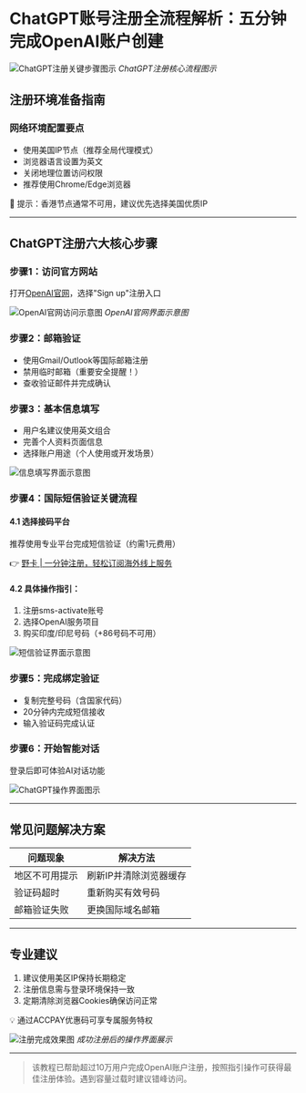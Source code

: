 # ChatGPT账号注册全流程解析：五分钟完成OpenAI账户创建

![ChatGPT注册关键步骤图示](https://bbtdd.com/wp-content/uploads/img/95851317005060.webp)
*ChatGPT注册核心流程图示*

## 注册环境准备指南
### 网络环境配置要点
- 使用美国IP节点（推荐全局代理模式）
- 浏览器语言设置为英文
- 关闭地理位置访问权限
- 推荐使用Chrome/Edge浏览器

📌 提示：香港节点通常不可用，建议优先选择美国优质IP

---

## ChatGPT注册六大核心步骤

### 步骤1：访问官方网站
打开[OpenAI官网](https://openai.com)，选择"Sign up"注册入口

![OpenAI官网访问示意图](https://bbtdd.com/wp-content/uploads/img/5847754707442686.webp)
*OpenAI官网界面示意图*

### 步骤2：邮箱验证
- 使用Gmail/Outlook等国际邮箱注册
- 禁用临时邮箱（重要安全提醒！）
- 查收验证邮件并完成确认

### 步骤3：基本信息填写
- 用户名建议使用英文组合
- 完善个人资料页面信息
- 选择账户用途（个人使用或开发场景）

![信息填写界面示意图](https://bbtdd.com/wp-content/uploads/img/7318489508.webp)

### 步骤4：国际短信验证关键流程
#### 4.1 选择接码平台
推荐使用专业平台完成短信验证（约需1元费用）

👉 [野卡 | 一分钟注册，轻松订阅海外线上服务](https://bbtdd.com/yeka)

#### 4.2 具体操作指引：
1. 注册sms-activate账号
2. 选择OpenAI服务项目
3. 购买印度/印尼号码（+86号码不可用）

![短信验证界面示意图](https://bbtdd.com/wp-content/uploads/img/7692099852252664.webp)

### 步骤5：完成绑定验证
- 复制完整号码（含国家代码）
- 20分钟内完成短信接收
- 输入验证码完成认证

### 步骤6：开始智能对话
登录后即可体验AI对话功能

![ChatGPT操作界面图示](https://bbtdd.com/wp-content/uploads/img/17069110702.webp)

---

## 常见问题解决方案
| 问题现象 | 解决方法 |
|---------|----------|
| 地区不可用提示 | 刷新IP并清除浏览器缓存 |
| 验证码超时 | 重新购买有效号码 |
| 邮箱验证失败 | 更换国际域名邮箱 |

---

## 专业建议
1. 建议使用美区IP保持长期稳定
2. 注册信息需与登录环境保持一致
3. 定期清除浏览器Cookies确保访问正常

💡 通过ACCPAY优惠码可享专属服务特权

![注册完成效果图](https://bbtdd.com/wp-content/uploads/img/878517882.webp)
*成功注册后的操作界面展示*

---

> 该教程已帮助超过10万用户完成OpenAI账户注册，按照指引操作可获得最佳注册体验。遇到容量过载时建议错峰访问。